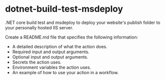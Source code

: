 # dotnet-build-test-msdeploy
.NET core build test and msdeploy to deploy your website's publish folder to your personally hosted IIS server.

Create a README.md file that specifies the following information:

- A detailed description of what the action does.
- Required input and output arguments.
- Optional input and output arguments.
- Secrets the action uses.
- Environment variables the action uses.
- An example of how to use your action in a workflow.
